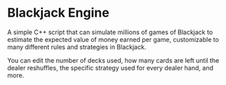 # Blackjack Engine

A simple C++ script that can simulate millions of games of Blackjack to estimate the expected value of money earned per game, customizable to many different rules and strategies in Blackjack.

You can edit the number of decks used, how many cards are left until the dealer reshuffles, the specific strategy used for every dealer hand, and more.


